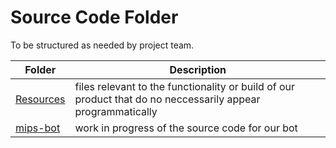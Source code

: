 # Source Code Folder
To be structured as needed by project team.


| Folder | Description |
|---|---|
| [Resources](https://github.com/openmainframeproject-internship/CS-21-316-MIPS-Bot-AMA-Ask-Me-Anything/tree/master/src/Resources) | files relevant to the functionality or build of our product that do no neccessarily appear programmatically |
| [mips-bot](https://github.com/openmainframeproject-internship/CS-21-316-MIPS-Bot-AMA-Ask-Me-Anything/tree/master/src/mips-bot) | work in progress of the source code for our bot |

